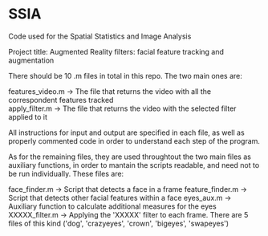 # SSIA
Code used for the Spatial Statistics and Image Analysis

Project title: Augmented Reality filters: facial feature tracking and augmentation

There should be 10 .m files in total in this repo.
The two main ones are:

features_video.m -> The file that returns the video with all the correspondent features tracked \
apply_filter.m -> The file that returns the video with the selected filter applied to it

All instructions for input and output are specified in each file, as well as properly commented code in order to understand each step of the program.

As for the remaining files, they are used throughtout the two main files as auxiliary functions, in order to mantain the scripts readable, and need not to be run individually. These files are:

face_finder.m -> Script that detects a face in a frame
feature_finder.m -> Script that detects other facial features within a face
eyes_aux.m -> Auxiliary function to calculate additional measures for the eyes
XXXXX_filter.m -> Applying the 'XXXXX' filter to each frame. There are 5 files of this kind ('dog', 'crazyeyes', 'crown', 'bigeyes', 'swapeyes')
